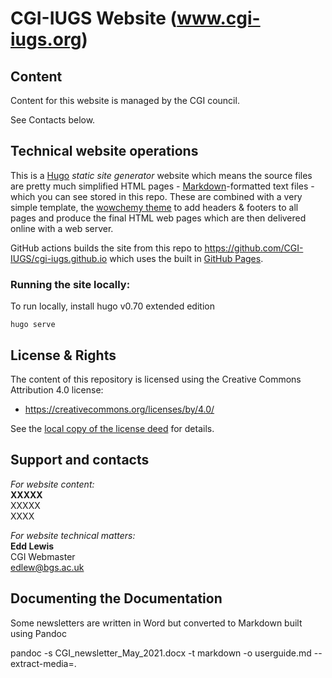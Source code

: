 # CGI-IUGS Website (www.cgi-iugs.org)

## Content
Content for this website is managed by the CGI council.

See Contacts below.

## Technical website operations
This is a [Hugo](https://gohugo.io/) *static site generator* website which means the source files are pretty much simplified HTML pages - [Markdown](https://github.com/adam-p/markdown-here/wiki/Markdown-Cheatsheet)-formatted text files - which you can see stored in this repo. These are combined with a very simple template, the [wowchemy theme](https://wowchemy.com/) to add headers & footers to all pages and produce the final HTML web pages which are then delivered online with a web server. 

GitHub actions builds the site from this repo to https://github.com/CGI-IUGS/cgi-iugs.github.io which uses the built in [GitHub Pages](https://pages.github.com/).

### Running the site locally:

To run locally, install hugo v0.70 extended edition

`hugo serve`

## License & Rights
The content of this repository is licensed using the Creative Commons Attribution 4.0 license:

* <https://creativecommons.org/licenses/by/4.0/>

See the [local copy of the license deed](LICENSE) for details.

## Support and contacts
*For website content:*  
**XXXXX**  
XXXXX  
XXXX  
<XXXX>  


*For website technical matters:*  
**Edd Lewis**  
CGI Webmaster  
<edlew@bgs.ac.uk>  

## Documenting the Documentation

Some newsletters are written in Word but converted to Markdown built using Pandoc

pandoc -s CGI_newsletter_May_2021.docx -t markdown -o userguide.md --extract-media=.
